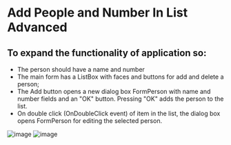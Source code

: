 # Add People and Number In List Advanced

## To expand the functionality of application so:

- The person should have a name and number
- The main form has a ListBox with faces and buttons for
  add and delete a person;
- The Add button opens a new dialog box
  FormPerson with name and number fields and an "OK" button.
  Pressing "OK" adds the person to the list. 
- On double click (OnDoubleClick event) of
  item in the list, the dialog box opens
  FormPerson for editing the selected person.
  
![image](https://user-images.githubusercontent.com/65862735/223137285-b1d133f1-3dc2-4542-9b58-80a7ff09057d.png)   ![image](https://user-images.githubusercontent.com/65862735/223137378-1e596519-30d6-4792-b0c7-b255618fcffb.png)
